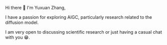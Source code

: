 
Hi there 👋 I'm Yuxuan Zhang, 

I have a passion for exploring AIGC, particularly research related to the diffusion model. 

I am very open to discussing scientific research or just having a casual chat with you 😁.
